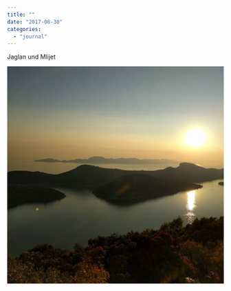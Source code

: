 ```yaml
---
title: ""
date: "2017-08-30"
categories: 
  - "journal"
---
```


Jaglan und Mlijet

![](images/b1411a1047.jpg)
